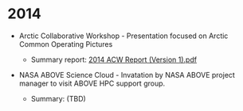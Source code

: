 # 2014

* Arctic Collaborative Workshop - Presentation focused on Arctic Common Operating Pictures
  * Summary report: [2014 ACW Report (Version 1).pdf](/docs/2014-ACW_Report-Version-1.pdf)

* NASA ABOVE Science Cloud - Invatation by NASA ABOVE project manager to visit ABOVE HPC support group.
  * Summary: (TBD)
